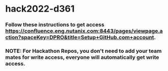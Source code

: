 # hack2022-d361
### Follow these instructions to get access https://confluence.eng.nutanix.com:8443/pages/viewpage.action?spaceKey=DPRO&title=Setup+GitHub.com+account.
### NOTE: For Hackathon Repos, you don't need to add your team mates for write access, everyone will automatically get write access.
